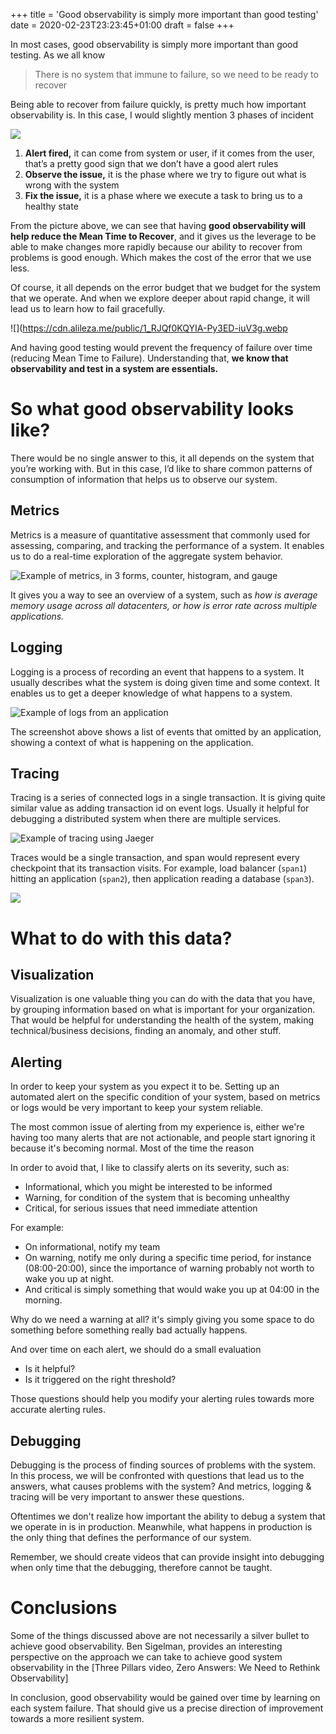 +++
title = 'Good observability is simply more important than good testing'
date = 2020-02-23T23:23:45+01:00
draft = false
+++

In most cases, good observability is simply more important than good testing. As we all know

> There is no system that immune to failure, so we need to be ready to recover

Being able to recover from failure quickly, is pretty much how important observability is. In this case, I would slightly mention 3 phases of incident

![](https://cdn.alileza.me/public/1_JXnV4KDEuLQXn2syWE2Ujw.webp)


1. **Alert fired,** it can come from system or user, if it comes from the user, that’s a pretty good sign that we don’t have a good alert rules
2. **Observe the issue,** it is the phase where we try to figure out what is wrong with the system
3. **Fix the issue,** it is a phase where we execute a task to bring us to a healthy state

From the picture above, we can see that having **good observability will help reduce the Mean Time to Recover**, and it gives us the leverage to be able to make changes more rapidly because our ability to recover from problems is good enough. Which makes the cost of the error that we use less.

Of course, it all depends on the error budget that we budget for the system that we operate. And when we explore deeper about rapid change, it will lead us to learn how to fail gracefully.

![](https://cdn.alileza.me/public/1_RJQf0KQYIA-Py3ED-iuV3g.webp

And having good testing would prevent the frequency of failure over time (reducing Mean Time to Failure). Understanding that, **we know that observability and test in a system are essentials.**

# So what good observability looks like?

There would be no single answer to this, it all depends on the system that you’re working with. But in this case, I’d like to share common patterns of consumption of information that helps us to observe our system.

## Metrics

Metrics is a measure of quantitative assessment that commonly used for assessing, comparing, and tracking the performance of a system. It enables us to do a real-time exploration of the aggregate system behavior.

![Example of metrics, in 3 forms, counter, histogram, and gauge](https://cdn.alileza.me/public/1_d_p_NHo4lxU3atAvY6x2UQ.webp)


It gives you a way to see an overview of a system, such as _how is average memory usage across all datacenters, or how is error rate across multiple applications._

## Logging

Logging is a process of recording an event that happens to a system. It usually describes what the system is doing given time and some context. It enables us to get a deeper knowledge of what happens to a system.

![Example of logs from an application](https://cdn.alileza.me/public/1_otgDgDQRn4vsxBy__OxC7w.webp)

The screenshot above shows a list of events that omitted by an application, showing a context of what is happening on the application.



## Tracing

Tracing is a series of connected logs in a single transaction. It is giving quite similar value as adding transaction id on event logs. Usually it helpful for debugging a distributed system when there are multiple services.

![Example of tracing using Jaeger](https://cdn.alileza.me/public/1_B3j8Gihf7RSNBI2CVUk8KQ.webp)

Traces would be a single transaction, and span would represent every checkpoint that its transaction visits. For example, load balancer (`span1`) hitting an application (`span2`), then application reading a database (`span3`).

![](https://cdn.alileza.me/public/1_IPRFjr9QyeyL1PegX-ci4A.webp)

# What to do with this data?

## Visualization

Visualization is one valuable thing you can do with the data that you have, by grouping information based on what is important for your organization. That would be helpful for understanding the health of the system, making technical/business decisions, finding an anomaly, and other stuff.

## Alerting

In order to keep your system as you expect it to be. Setting up an automated alert on the specific condition of your system, based on metrics or logs would be very important to keep your system reliable.

The most common issue of alerting from my experience is, either we're having too many alerts that are not actionable, and people start ignoring it because it's becoming normal. Most of the time the reason

In order to avoid that, I like to classify alerts on its severity, such as:

- Informational, which you might be interested to be informed
- Warning, for condition of the system that is becoming unhealthy
- Critical, for serious issues that need immediate attention

For example:

- On informational, notify my team
- On warning, notify me only during a specific time period, for instance (08:00-20:00), since the importance of warning probably not worth to wake you up at night.
- And critical is simply something that would wake you up at 04:00 in the morning.

Why do we need a warning at all? it's simply giving you some space to do something before something really bad actually happens.

And over time on each alert, we should do a small evaluation

- Is it helpful?
- Is it triggered on the right threshold?

Those questions should help you modify your alerting rules towards more accurate alerting rules.

## Debugging

Debugging is the process of finding sources of problems with the system. In this process, we will be confronted with questions that lead us to the answers, what causes problems with the system? And metrics, logging & tracing will be very important to answer these questions.

Oftentimes we don't realize how important the ability to debug a system that we operate in is in production. Meanwhile, what happens in production is the only thing that defines the performance of our system.

Remember, we should create videos that can provide insight into debugging when only time that the debugging, therefore cannot be taught.

# Conclusions

Some of the things discussed above are not necessarily a silver bullet to achieve good observability. Ben Sigelman, provides an interesting perspective on the approach we can take to achieve good system observability in the [Three Pillars video, Zero Answers: We Need to Rethink Observability]

In conclusion, good observability would be gained over time by learning on each system failure. That should give us a precise direction of improvement towards a more resilient system.